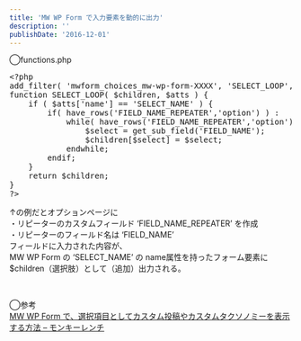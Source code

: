 ```yaml
---
title: 'MW WP Form で入力要素を動的に出力'
description: ''
publishDate: '2016-12-01'
---
```


<p>◯functions.php</p>
<pre class="brush: php; title: ; notranslate" title="">&lt;?php
add_filter( 'mwform_choices_mw-wp-form-XXXX', 'SELECT_LOOP', 10, 2 );
function SELECT_LOOP( $children, $atts ) {
	if ( $atts['name'] == 'SELECT_NAME' ) {
		if( have_rows('FIELD_NAME_REPEATER','option') ) :
			while( have_rows('FIELD_NAME_REPEATER','option') ) : the_row();
				$select = get_sub_field('FIELD_NAME');
				$children[$select] = $select;
			endwhile;
		endif;
	}
	return $children;
}
?&gt;</pre>
<p>↑の例だとオプションページに<br>
・リピーターのカスタムフィールド ‘FIELD_NAME_REPEATER’ を作成<br>
・リピーターのフィールド名は ‘FIELD_NAME’<br>
フィールドに入力された内容が、<br>
MW WP Form の ‘SELECT_NAME’ の name属性を持ったフォーム要素に<br>
$children（選択肢）として（追加）出力される。</p>
<p>&nbsp;</p>
<p>◯参考<br>
<a href="http://2inc.org/blog/2013/10/13/3743/">MW WP Form で、選択項目としてカスタム投稿やカスタムタクソノミーを表示する方法 – モンキーレンチ</a></p>

